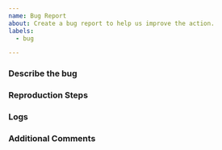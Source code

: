 ```yaml
---
name: Bug Report
about: Create a bug report to help us improve the action.
labels:
  - bug

---
```


<!-- Please check the Q&A before posting an issue: https://github.com/JamesIves/github-pages-deploy-action/discussions?discussions_q=category%3AQ%26A -->

### Describe the bug
<!-- Please provide a clear and concise description of what the bug is. -->

### Reproduction Steps
<!-- Steps to reproduce the behavior. -->

### Logs
<!-- Please provide your deployment logs and a link or sample to/of your workflow. If the error message isn't revealing the problem please set ACTIONS_STEP_DEBUG to true in your repository's secrets menu and run the workflow again. -->

### Additional Comments
<!--Add any other context about the problem here. -->
